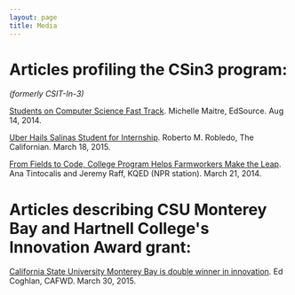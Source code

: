 ```yaml
---
layout: page
title: Media
---
```


# Articles profiling the CSin3 program: 
*(formerly CSIT-In-3)*  

[Students on Computer Science Fast Track](http://edsource.org/2014/fast-track-to-a-career-in-computer-science/66294#.U_zTJoUoyu6). Michelle Maitre, EdSource. Aug 14, 2014.

[Uber Hails Salinas Student for Internship](http://www.thecalifornian.com/story/news/education/2015/03/18/uber-hails-salinas-student-internship/24994539/). Roberto M. Robledo, The Californian. March 18, 2015.

[From Fields to Code, College Program Helps Farmworkers Make the Leap](http://ww2.kqed.org/news/2014/03/20/from-fields-to-computer-science/). Ana Tintocalis and Jeremy Raff, KQED (NPR station). March 21, 2014.

# Articles describing CSU Monterey Bay and Hartnell College's Innovation Award grant:

[California State University Monterey Bay is double winner in innovation](http://www.cafwd.org/reporting/entry/california-state-university-monterey-bay-is-double-winner-in-innovation). Ed Coghlan, CAFWD. March 30, 2015.


